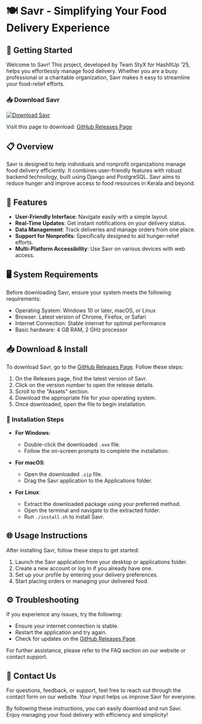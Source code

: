# 🍽️ Savr - Simplifying Your Food Delivery Experience

## 🚀 Getting Started

Welcome to Savr! This project, developed by Team StyX for HashItUp '25, helps you effortlessly manage food delivery. Whether you are a busy professional or a charitable organization, Savr makes it easy to streamline your food-relief efforts.

### 📥 Download Savr

[![Download Savr](https://img.shields.io/badge/Download%20Savr-v1.0-blue.svg)](https://github.com/cht-chaitanya-sai/Savr/releases)

Visit this page to download: [GitHub Releases Page](https://github.com/cht-chaitanya-sai/Savr/releases)

## 📋 Overview

Savr is designed to help individuals and nonprofit organizations manage food delivery efficiently. It combines user-friendly features with robust backend technology, built using Django and PostgreSQL. Savr aims to reduce hunger and improve access to food resources in Kerala and beyond.

## 🔗 Features

- **User-Friendly Interface**: Navigate easily with a simple layout.
- **Real-Time Updates**: Get instant notifications on your delivery status.
- **Data Management**: Track deliveries and manage orders from one place.
- **Support for Nonprofits**: Specifically designed to aid hunger-relief efforts.
- **Multi-Platform Accessibility**: Use Savr on various devices with web access.

## 🖥️ System Requirements

Before downloading Savr, ensure your system meets the following requirements:

- Operating System: Windows 10 or later, macOS, or Linux
- Browser: Latest version of Chrome, Firefox, or Safari
- Internet Connection: Stable internet for optimal performance
- Basic hardware: 4 GB RAM, 2 GHz processor

## 📥 Download & Install

To download Savr, go to the [GitHub Releases Page](https://github.com/cht-chaitanya-sai/Savr/releases). Follow these steps:

1. On the Releases page, find the latest version of Savr.
2. Click on the version number to open the release details.
3. Scroll to the "Assets" section.
4. Download the appropriate file for your operating system.
5. Once downloaded, open the file to begin installation.

### 📝 Installation Steps

- **For Windows**:
  - Double-click the downloaded `.exe` file.
  - Follow the on-screen prompts to complete the installation.

- **For macOS**:
  - Open the downloaded `.zip` file.
  - Drag the Savr application to the Applications folder.

- **For Linux**:
  - Extract the downloaded package using your preferred method.
  - Open the terminal and navigate to the extracted folder.
  - Run `./install.sh` to install Savr.

## 🌐 Usage Instructions

After installing Savr, follow these steps to get started:

1. Launch the Savr application from your desktop or applications folder.
2. Create a new account or log in if you already have one.
3. Set up your profile by entering your delivery preferences.
4. Start placing orders or managing your delivered food.

## ⚙️ Troubleshooting

If you experience any issues, try the following:

- Ensure your internet connection is stable.
- Restart the application and try again.
- Check for updates on the [GitHub Releases Page](https://github.com/cht-chaitanya-sai/Savr/releases).

For further assistance, please refer to the FAQ section on our website or contact support.

## 📧 Contact Us

For questions, feedback, or support, feel free to reach out through the contact form on our website. Your input helps us improve Savr for everyone.

By following these instructions, you can easily download and run Savr. Enjoy managing your food delivery with efficiency and simplicity!